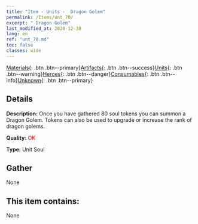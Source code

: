 ```yaml
---
title: "Item - Units -  Dragon Golem"
permalink: /Items/unt_70/
excerpt: " Dragon Golem"
last_modified_at: 2020-12-30
lang: en
ref: "unt_70.md"
toc: false
classes: wide
---
```

 [Materials](/Items/){: .btn .btn--primary}[Artifacts](/Items/Artifacts/){: .btn .btn--success}[Units](/Items/Units/){: .btn .btn--warning}[Heroes](/Items/Heroes/){: .btn .btn--danger}[Consumables](/Items/Consumables/){: .btn .btn--info}[Unknown](/Items/Unknown/){: .btn .btn--primary}

## Details
 **Description:** Once you have gathered 80 soul tokens you can summon a Dragon Golem. Tokens can also be used to upgrade or increase the rank of dragon golems.

 **Quality:** <span style="color: #FF0000">OK</span>

 **Type:** Unit Soul

## Gather

  None

## This item contains:

  None

